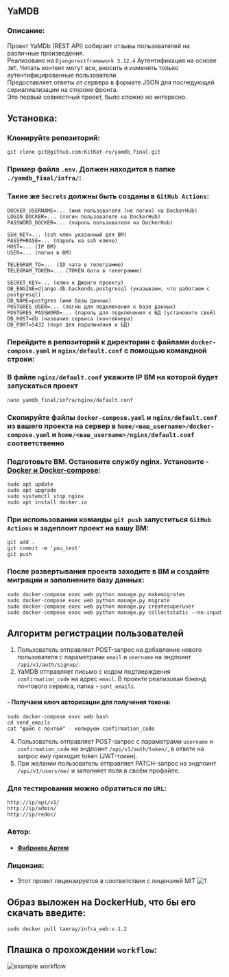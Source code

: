 ## YaMDB
### Описание: ###

Проект YaMDb (REST API) собирает отзывы пользователей на различные произведения.  
Реализовано на `Djangorestframework 3.12.4` Аутентификация на основе `JWT`. Читать контент могут все, вносить и изменять только аутентифицированные пользователи.  
Предоставляет ответы от сервера в формате JSON для последующей сериалиализации на стороне фронта.  
Это первый совместный проект, было сложно но интересно. 

## Установка: ##

### Клонируйте репозиторий: ###

    git clone git@github.com:KitKat-ru/yamdb_final.git


### Пример файла `.env`. Должен находится в папке `./yamdb_final/infra/`: ###
### Такие же `Secrets` должны быть созданы в `GitHub Actions`: ###

    DOCKER_USERNAME=... (имя пользователя (не логин) на DockerHub)
    LOGIN_DOCKER=... (логин пользователя на DockerHub)
    PASSWORD_DOCKER=... (пароль пользователя на DockerHub)

    SSH_KEY=... (ssh ключ указанный для ВМ)
    PASSPHRASE=... (пароль на ssh ключе)
    HOST=... (IP ВМ)
    USER=... (логин в ВМ)

    TELEGRAM_TO=... (ID чата в телеграмме)
    TELEGRAM_TOKEN=... (TOKEN бота в телеграмме)

    SECRET_KEY=... (ключ к Джанго проекту)
    DB_ENGINE=django.db.backends.postgresql (указываем, что работаем с postgresql)
    DB_NAME=postgres (имя базы данных)
    POSTGRES_USER=... (логин для подключения к базе данных)
    POSTGRES_PASSWORD=... (пароль для подключения к БД (установите свой)
    DB_HOST=db (название сервиса (контейнера)
    DB_PORT=5432 (порт для подключения к БД)

### Перейдите в репозиторий к директории с файлами `docker-compose.yaml` и `nginx/default.conf` с помощью командной строки: ###
### В файле `nginx/default.conf` укажите IP ВМ на которой будет запускаться проект ###

    nano yamdb_final/infra/nginx/default.conf

### Скопируйте файлы `docker-compose.yaml` и `nginx/default.conf` из вашего проекта на сервер в `home/<ваш_username>/docker-compose.yaml` и `home/<ваш_username>/nginx/default.conf` соответственно ###

  
### Подготовьте ВМ. Остановите службу nginx. Установите - [Docker и Docker-compose](https://docs.docker.com/engine/install/ubuntu/): ###

    sudo apt update
    sudo apt upgrade
    sudo systemctl stop nginx
    sudo apt install docker.io

### При использовании команды `git push` запуститься `GitHub Actions` и задеплоит проект на вашу ВМ: ###
    git add .
    git commit -m 'you_text'
    git push

### После развертывания проекта заходите в ВМ и создайте миграции и заполнените базу данных: ###

    sudo docker-compose exec web python manage.py makemigrates
    sudo docker-compose exec web python manage.py migrate
    sudo docker-compose exec web python manage.py createsuperuser
    sudo docker-compose exec web python manage.py collectstatic --no-input

## Алгоритм регистрации пользователей ##
  
1. Пользователь отправляет POST-запрос на добавление нового пользователя с параметрами `email` и `username` на эндпоинт `/api/v1/auth/signup/`.  
2. YaMDB отправляет письмо с кодом подтверждения `confirmation_code` на адрес `email`. В проекте реализован бэкенд почтового сервиса, папка - `sent_emails`.  

#### - Получаем ключ авторизации для получения токена:

    sudo docker-compose exec web bash
    cd send_emails
    cat "файл с почтой" - копируем confirmation_code

4. Пользователь отправляет POST-запрос с параметрами `username` и `confirmation_code` на эндпоинт `/api/v1/auth/token/`, в ответе на запрос ему приходит token (JWT-токен).  
5. При желании пользователь отправляет PATCH-запрос на эндпоинт `/api/v1/users/me/` и заполняет поля в своём профайле.  

### Для тестирования можно обратиться по `URL`:
    http://ip/api/v1/
    http://ip/admin/
    http://ip/redoc/

### Автор:

- #### [Фабриков Артем](https://github.com/KitKat-ru)

### Лицензия:
- Этот проект лицензируется в соответствии с лицензией MIT ![](https://miro.medium.com/max/156/1*A0rVKDO9tEFamc-Gqt7oEA.png "1")

## Образ выложен на DockerHub, что бы его скачать введите:
    sudo docker pull taeray/infra_web:v.1.2


## Плашка о прохождении `workflow`:
![example workflow](https://github.com/KitKat-ru/yamdb_final/actions/workflows/yamdb_workflow.yml/badge.svg)
